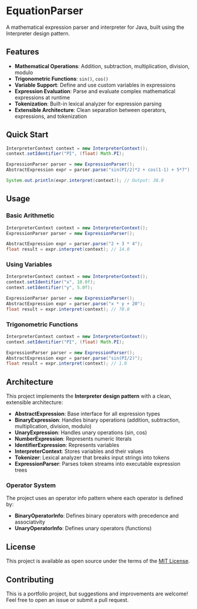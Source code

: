 # EquationParser

A mathematical expression parser and interpreter for Java, built using the Interpreter design pattern.

## Features

- **Mathematical Operations**: Addition, subtraction, multiplication, division, modulo
- **Trigonometric Functions**: `sin()`, `cos()`
- **Variable Support**: Define and use custom variables in expressions
- **Expression Evaluation**: Parse and evaluate complex mathematical expressions at runtime
- **Tokenization**: Built-in lexical analyzer for expression parsing
- **Extensible Architecture**: Clean separation between operators, expressions, and tokenization

## Quick Start

```java
InterpreterContext context = new InterpreterContext();
context.setIdentifier("PI", (float) Math.PI);

ExpressionParser parser = new ExpressionParser();
AbstractExpression expr = parser.parse("sin(PI/2)*2 + cos(1-1) + 5*7");

System.out.println(expr.interpret(context)); // Output: 38.0
```

## Usage

### Basic Arithmetic

```java
InterpreterContext context = new InterpreterContext();
ExpressionParser parser = new ExpressionParser();

AbstractExpression expr = parser.parse("2 + 3 * 4");
float result = expr.interpret(context); // 14.0
```

### Using Variables

```java
InterpreterContext context = new InterpreterContext();
context.setIdentifier("x", 10.0f);
context.setIdentifier("y", 5.0f);

ExpressionParser parser = new ExpressionParser();
AbstractExpression expr = parser.parse("x * y + 20");
float result = expr.interpret(context); // 70.0
```

### Trigonometric Functions

```java
InterpreterContext context = new InterpreterContext();
context.setIdentifier("PI", (float) Math.PI);

ExpressionParser parser = new ExpressionParser();
AbstractExpression expr = parser.parse("sin(PI/2)");
float result = expr.interpret(context); // 1.0
```

## Architecture

This project implements the **Interpreter design pattern** with a clean, extensible architecture:

- **AbstractExpression**: Base interface for all expression types
- **BinaryExpression**: Handles binary operations (addition, subtraction, multiplication, division, modulo)
- **UnaryExpression**: Handles unary operations (sin, cos)
- **NumberExpression**: Represents numeric literals
- **IdentifierExpression**: Represents variables
- **InterpreterContext**: Stores variables and their values
- **Tokenizer**: Lexical analyzer that breaks input strings into tokens
- **ExpressionParser**: Parses token streams into executable expression trees

### Operator System

The project uses an operator info pattern where each operator is defined by:

- **BinaryOperatorInfo**: Defines binary operators with precedence and associativity
- **UnaryOperatorInfo**: Defines unary operators (functions)

## License

This project is available as open source under the terms of the [MIT License](LICENSE).

## Contributing

This is a portfolio project, but suggestions and improvements are welcome! Feel free to open an issue or submit a pull request.
